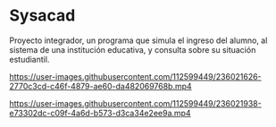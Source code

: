 # Sysacad
Proyecto integrador, un programa que simula el ingreso del alumno, al sistema de una institución educativa, y consulta sobre su situación estudiantil.

https://user-images.githubusercontent.com/112599449/236021626-2770c3cd-c46f-4879-ae60-da482069768b.mp4

https://user-images.githubusercontent.com/112599449/236021938-e73302dc-c09f-4a6d-b573-d3ca34e2ee9a.mp4

